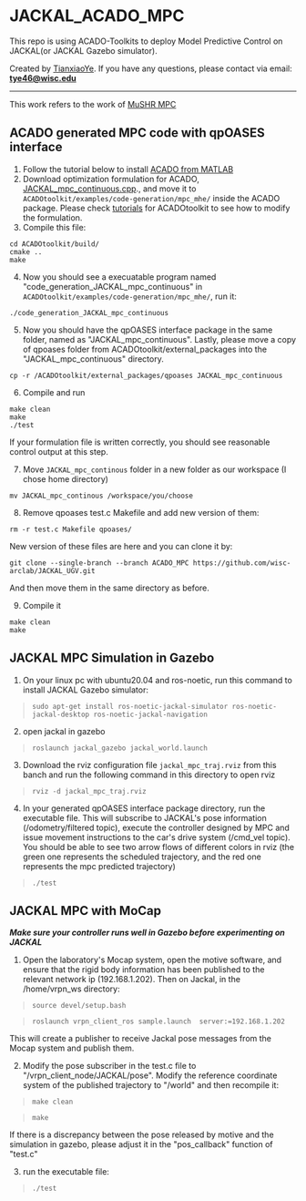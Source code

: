 # JACKAL_ACADO_MPC 
This repo is using ACADO-Toolkits to deploy Model Predictive Control on JACKAL(or JACKAL Gazebo simulator).

Created by [TianxiaoYe](https://github.com/fuwafuwaboom). If you have any questions, please contact via email: **tye46@wisc.edu**
***
This work refers to the work of [MuSHR MPC](https://github.com/wisc-arclab/arclab_vehicles/tree/ACADO-MPC?tab=readme-ov-file)
## ACADO generated MPC code with qpOASES interface
1. Follow the tutorial below to install [ACADO from MATLAB](https://acado.github.io/matlab_overview.html)
2. Download optimization formulation for ACADO, [JACKAL_mpc_continuous.cpp]([https://github.com/fuwafuwaboom](https://github.com/wisc-arclab/JACKAL_UGV/blob/ACADO_MPC/JACKAL_mpc_continuous.cpp))., and move it to `ACADOtoolkit/examples/code-generation/mpc_mhe/` inside the ACADO package. Please check [tutorials](https://acado.github.io/matlab_overview.html) for ACADOtoolkit to see how to modify the formulation.
3. Compile this file:
```
cd ACADOtoolkit/build/
cmake ..
make
```
4. Now you should see a execuatable program named "code_generation_JACKAL_mpc_continuous" in `ACADOtoolkit/examples/code-generation/mpc_mhe/`, run it:
```
./code_generation_JACKAL_mpc_continuous
```
5. Now you should have the qpOASES interface package in the same folder, named as "JACKAL_mpc_continuous". Lastly, please move a copy of qpoases folder from ACADOtoolkit/external_packages into the "JACKAL_mpc_continuous" directory.
```
cp -r /ACADOtoolkit/external_packages/qpoases JACKAL_mpc_continuous
```
6. Compile and run
```
make clean
make
./test
```
If your formulation file is written correctly, you should see reasonable control output at this step.

7. Move `JACKAL_mpc_continous` folder in a new folder as our workspace (I chose home directory)
```
mv JACKAL_mpc_continous /workspace/you/choose
```
8. Remove qpoases test.c Makefile and add new version of them:
```
rm -r test.c Makefile qpoases/
```
New version of these files are here and you can clone it by:
```
git clone --single-branch --branch ACADO_MPC https://github.com/wisc-arclab/JACKAL_UGV.git
```
And then move them in the same directory as before.

9. Compile it
```
make clean
make
```
## JACKAL MPC Simulation in Gazebo

1. On your linux pc with ubuntu20.04 and ros-noetic, run this command to install JACKAL Gazebo simulator: 
> `sudo apt-get install ros-noetic-jackal-simulator ros-noetic-jackal-desktop ros-noetic-jackal-navigation`
2. open jackal in gazebo
> `roslaunch jackal_gazebo jackal_world.launch`
3. Download the rviz configuration file `jackal_mpc_traj.rviz` from this banch and run the following command in this directory to open rviz
> `rviz -d jackal_mpc_traj.rviz`
4. In your generated qpOASES interface package directory, run the executable file. This will subscribe to JACKAL's pose information (/odometry/filtered topic), execute the controller designed by MPC and issue movement instructions to the car's drive system (/cmd_vel topic). You should be able to see two arrow flows of different colors in rviz (the green one represents the scheduled trajectory, and the red one represents the mpc predicted trajectory)
> `./test`

## JACKAL MPC with MoCap
_**Make sure your controller runs well in Gazebo before experimenting on JACKAL**_

1. Open the laboratory's Mocap system, open the motive software, and ensure that the rigid body information has been published to the relevant network ip (192.168.1.202). Then on Jackal, in the /home/vrpn_ws directory:
> `source devel/setup.bash`

> `roslaunch vrpn_client_ros sample.launch  server:=192.168.1.202`

This will create a publisher to receive Jackal pose messages from the Mocap system and publish them.

2. Modify the pose subscriber in the test.c file to "/vrpn_client_node/JACKAL/pose". Modify the reference coordinate system of the published trajectory to "/world" and then recompile it:
> `make clean`

> `make`

If there is a discrepancy between the pose released by motive and the simulation in gazebo, please adjust it in the "pos_callback" function of "test.c"

3. run the executable file:
> `./test`
